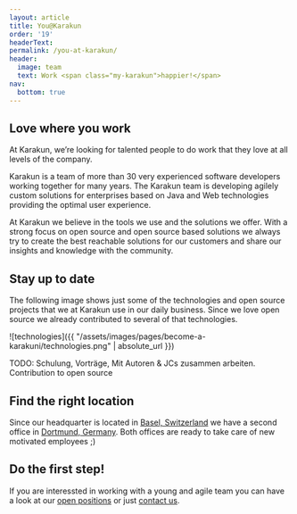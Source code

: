 ```yaml
---
layout: article
title: You@Karakun
order: '19'
headerText: 
permalink: /you-at-karakun/
header:
  image: team
  text: Work <span class="my-karakun">happier!</span>
nav:
  bottom: true
---
```


## Love where you work

At Karakun, we’re looking for talented people to do work that they love at all levels of the company. 

Karakun is a team of more than 30 very experienced software developers working together for many years. The Karakun team is developing agilely custom solutions for enterprises based on Java and Web technologies providing the optimal user experience.

At Karakun we believe in the tools we use and the solutions we offer. With a strong focus on open source and open source
based solutions we always try to create the best reachable solutions for our customers and share our insights and 
knowledge with the community.

## Stay up to date

The following image shows just some of the technologies and open source projects that we at Karakun use in
our daily business. Since we love open source we already contributed to several of that technologies.

![technologies]({{ "/assets/images/pages/become-a-karakuni/technologies.png" | absolute_url }})

TODO: Schulung, Vorträge, Mit Autoren & JCs zusammen arbeiten. Contribution to open source

## Find the right location

Since our headquarter is located in [Basel, Switzerland](https://www.google.com/maps/place/Karakun+AG/@47.5560423,7.5830238,17z/data=!3m1!4b1!4m5!3m4!1s0x4791b964d4499a5b:0x3c0e6bdb3503d901!8m2!3d47.5560387!4d7.5852125) we have a second office in [Dortmund, Germany](https://www.google.com/maps/place/Selkamp+12,+44287+Dortmund/@51.499891,7.5656977,17z/data=!3m1!4b1!4m5!3m4!1s0x47b9169eff1bcd2d:0xd6046623ea550456!8m2!3d51.4998877!4d7.5678864). Both offices
are ready to take care of new motivated employees ;)

## Do the first step!
If you are interessted in working with a young and agile team you can have a look at our [open positions](https://karakun.com/jobs/) or just [contact us](mailto:you@karakun.com).